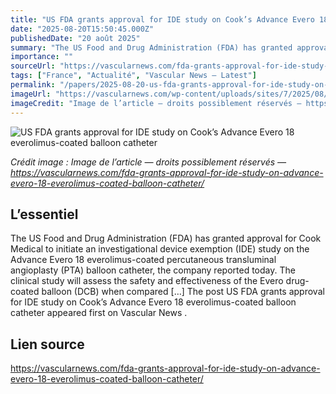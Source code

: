 ```yaml
---
title: "US FDA grants approval for IDE study on Cook’s Advance Evero 18 everolimus-coated balloon catheter"
date: "2025-08-20T15:50:45.000Z"
publishedDate: "20 août 2025"
summary: "The US Food and Drug Administration (FDA) has granted approval for Cook Medical to initiate an investigational device exemption (IDE) study on the Advance Evero 18 everolimus-coated percutaneous transluminal angioplasty (PTA) balloon catheter, the company reported today. The clinical study will assess the safety and effectiveness of the Evero drug-coated balloon (DCB) when compared [&#8230;] The post US FDA grants approval for IDE study on Cook&#8217;s Advance Evero 18 everolimus-coated balloon catheter appeared first on Vascular News ."
importance: ""
sourceUrl: "https://vascularnews.com/fda-grants-approval-for-ide-study-on-advance-evero-18-everolimus-coated-balloon-catheter/"
tags: ["France", "Actualité", "Vascular News — Latest"]
permalink: "/papers/2025-08-20-us-fda-grants-approval-for-ide-study-on-cooks-advance-evero-18-everolimus-coated-balloon-catheter"
imageUrl: "https://vascularnews.com/wp-content/uploads/sites/7/2025/08/Evero-18-copy.jpg"
imageCredit: "Image de l’article — droits possiblement réservés — https://vascularnews.com/fda-grants-approval-for-ide-study-on-advance-evero-18-everolimus-coated-balloon-catheter/"
---
```


![US FDA grants approval for IDE study on Cook’s Advance Evero 18 everolimus-coated balloon catheter](https://vascularnews.com/wp-content/uploads/sites/7/2025/08/Evero-18-copy.jpg)

*Crédit image : Image de l’article — droits possiblement réservés — https://vascularnews.com/fda-grants-approval-for-ide-study-on-advance-evero-18-everolimus-coated-balloon-catheter/*

## L’essentiel

The US Food and Drug Administration (FDA) has granted approval for Cook Medical to initiate an investigational device exemption (IDE) study on the Advance Evero 18 everolimus-coated percutaneous transluminal angioplasty (PTA) balloon catheter, the company reported today. The clinical study will assess the safety and effectiveness of the Evero drug-coated balloon (DCB) when compared [&#8230;] The post US FDA grants approval for IDE study on Cook&#8217;s Advance Evero 18 everolimus-coated balloon catheter appeared first on Vascular News .

## Lien source

https://vascularnews.com/fda-grants-approval-for-ide-study-on-advance-evero-18-everolimus-coated-balloon-catheter/
